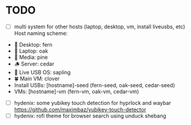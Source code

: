# TODO

- [ ] multi system for other hosts (laptop, desktop, vm, install liveusbs, etc) Host naming scheme:

- 🌿 Desktop: fern
- 🌳 Laptop: oak
- 🌲 Media: pine
- 🪵 Server: cedar
- 🌱 Live USB OS: sapling
- 🍀 Main VM: clover
- Install USBs: [hostname]-seed (fern-seed, oak-seed, cedar-seed)
- VMs: [hostname]-vm (fern-vm, oak-vm, cedar-vm)

- [ ] hydenix: some yubikey touch detection for hyprlock and waybar <https://github.com/maximbaz/yubikey-touch-detector>
- [ ] hydenix: rofi theme for browser search using unduck shebang